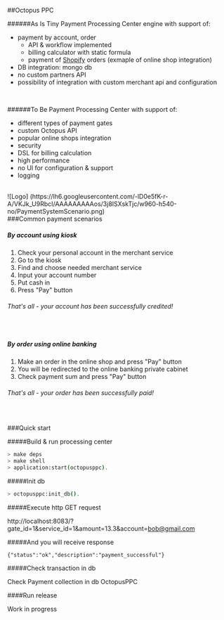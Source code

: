 ##Octopus PPC

######As Is
Tiny Payment Processing Center engine with support of:
- payment by account, order
  - API & workflow implemented
  - billing calculator with static formula
  - payment of [Shopify](http://docs.shopify.com/) orders (exmaple of online shop integration)
- DB integration: mongo db
- no custom partners API
- possibility of integration with custom merchant api and configuration

<br/>

######To Be
Payment Processing Center with support of:
- different types of payment gates
- custom Octopus API
- popular online shops integration
- security
- DSL for billing calculation
- high performance
- no UI for configuration & support
- logging

<br/>
![Logo] (https://lh6.googleusercontent.com/-lD0e5fK-r-A/VKJk_U9RbcI/AAAAAAAAAos/3j8ISXskTjc/w960-h540-no/PaymentSystemScenario.png)


<br/>
###Common payment scenarios

##### By account using kiosk
1. Check your personal account in the merchant service
2. Go to the kiosk
3. Find and choose needed merchant service
4. Input your account number
5. Put cash in
6. Press "Pay" button

###### That's all - your account has been successfully credited!  
<br/>

##### By order using online banking
1. Make an order in the online shop and press "Pay" button
2. You will be redirected to the online banking private cabinet
3. Check payment sum and press "Pay" button

###### That's all - your order has been successfully paid!
<br/>

###Quick start

#####Build & run processing center

```sh
> make deps
> make shell
> application:start(octopusppc).
```

#####Init db

```sh
> octopusppc:init_db().
```

#####Execute http GET request

http://localhost:8083/?gate_id=1&service_id=1&amount=13.3&account=bob@gmail.com 

#####And you will receive response

```
{"status":"ok","description":"payment_successful"}
```

#####Check transaction in db

Check Payment collection in db OctopusPPC 
<br/>


####Run release

Work in progress
